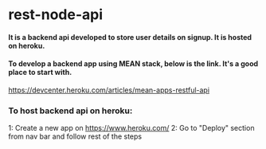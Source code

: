# rest-node-api

#### It is a backend api developed to store user details on signup. It is hosted on heroku. 
#### To develop a backend app using MEAN stack, below is the link. It's a good place to start with.
https://devcenter.heroku.com/articles/mean-apps-restful-api

 ### To host backend api on heroku:
1: Create a new app on https://www.heroku.com/
2: Go to "Deploy" section from nav bar and follow rest of the steps
